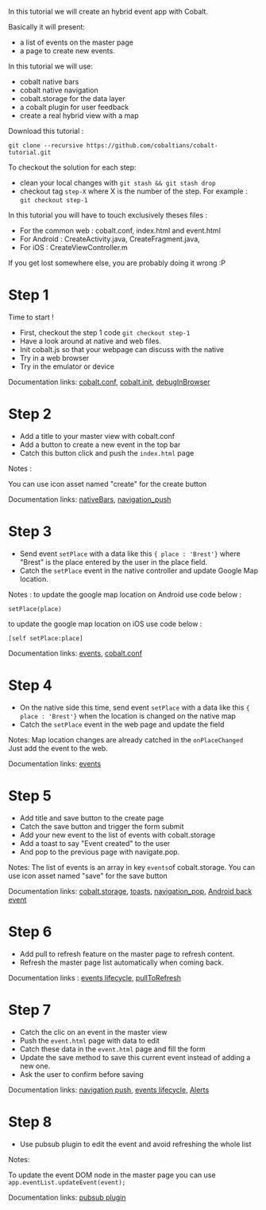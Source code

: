 In this tutorial we will create an hybrid event app with Cobalt. 

Basically it will present:

- a list of events on the master page
- a page to create new events.

In this tutorial we will use: 

- cobalt native bars
- cobalt native navigation
- cobalt.storage for the data layer
- a cobalt plugin for user feedback
- create a real hybrid view with a map

Download this tutorial :
```
git clone --recursive https://github.com/cobaltians/cobalt-tutorial.git
```

To checkout the solution for each step: 

- clean your local changes with `git stash && git stash drop`
- checkout tag `step-X` where X is the number of the step. For example : `git checkout step-1`

In this tutorial you will have to touch exclusively theses files :
- For the common web : cobalt.conf, index.html and event.html
- For Android : CreateActivity.java, CreateFragment.java, 
- For iOS : CreateViewController.m

If you get lost somewhere else, you are probably doing it wrong :P

# Step 1

Time to start !

- First, checkout the step 1 code `git checkout step-1`
- Have a look around at native and web files.
- Init cobalt.js so that your webpage can discuss with the native
- Try in a web browser
- Try in the emulator or device


Documentation links: [cobalt.conf](https://github.com/cobaltians/cobalt/wiki/cobalt.conf), [cobalt.init](https://github.com/cobaltians/Cobalt/wiki/cobalt.init), [debugInBrowser](https://github.com/cobaltians/cobalt/wiki/Debugging-in-the-browser)


# Step 2

- Add a title to your master view with cobalt.conf
- Add a button to create a new event in the top bar
- Catch this button click and push the `index.html` page

Notes : 

You can use icon asset named "create" for the create button 


Documentation links: [nativeBars](https://github.com/cobaltians/cobalt/wiki/nativeBars), [navigation_push](https://github.com/cobaltians/cobalt/wiki/Navigation_Push)

# Step 3

- Send event `setPlace` with a data like this `{ place : 'Brest'}` where "Brest" is the place entered by the user in the place field.
- Catch the `setPlace` event in the native controller and update Google Map location.

Notes : 
to update the google map location on Android use code below : 
```
setPlace(place)
```
to update the google map location on iOS use code below : 
```
[self setPlace:place]
```

Documentation links: [events](https://github.com/cobaltians/cobalt/wiki/Introduction-to-Cobalt-Events), [cobalt.conf](https://github.com/cobaltians/cobalt/wiki/cobalt.conf)


# Step 4

- On the native side this time, send event `setPlace` with a data like this `{ place : 'Brest'}` when the location is changed on the native map
- Catch the `setPlace` event in the web page and update the field

Notes: 
Map location changes are already catched in the `onPlaceChanged` Just add the event to the web.

Documentation links: [events](https://github.com/cobaltians/cobalt/wiki/Introduction-to-Cobalt-Events)


# Step 5
 
 - Add title and save button to the create page
 - Catch the save button and trigger the form submit
 - Add your new event to the list of events with cobalt.storage
 - Add a toast to say "Event created" to the user
 - And pop to the previous page with navigate.pop.

 
Notes: 
The list of events is an array in key `events`of cobalt.storage.
You can use icon asset named "save" for the save button
 
Documentation links:  [cobalt.storage](https://github.com/cobaltians/cobalt/wiki/LocalStorage), [toasts](https://github.com/cobaltians/cobalt/wiki/toasts), [navigation_pop](https://github.com/cobaltians/cobalt/wiki/Navigation_Pop), [Android back event](https://github.com/cobaltians/cobalt/wiki/backEvent)

# Step 6

- Add pull to refresh feature on the master page to refresh content.
- Refresh the master page list automatically when coming back.

Documentation links : [events lifecycle](https://github.com/cobaltians/cobalt/wiki/Cobalt-Web-Lifecycle-Events), [pullToRefresh](https://github.com/cobaltians/cobalt/wiki/PullToRefresh) 


# Step 7

- Catch the clic on an event in the master view
- Push the `event.html` page with data to edit
- Catch these data in the `event.html` page and fill the form
- Update the save method to save this current event instead of adding a new one.
- Ask the user to confirm before saving

Documentation links: [navigation push](https://github.com/cobaltians/cobalt/wiki/Navigation_Push), [events lifecycle](https://github.com/cobaltians/cobalt/wiki/Cobalt-Web-Lifecycle-Events), [Alerts](https://github.com/cobaltians/Cobalt/wiki/alerts) 

# Step 8

- Use pubsub plugin to edit the event and avoid refreshing the whole list

Notes:

To update the event DOM node in the master page you can use `app.eventList.updateEvent(event);` 

Documentation links: [pubsub plugin](https://github.com/Cobaltians-Plugins/Plugins-PubSub)




